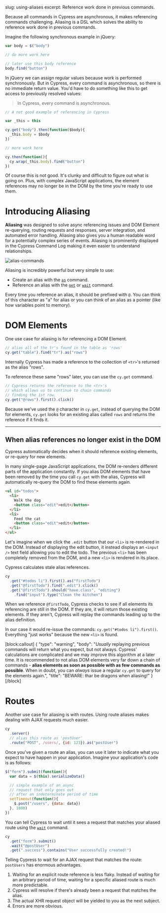 slug: using-aliases
excerpt: Reference work done in previous commands.

Because all commands in Cypress are asynchronous, it makes referencing commands challenging. Aliasing is a DSL which solves the ability to reference work done in previous commands.

Imagine the following synchronous example in jQuery:

```javascript
var body = $("body")

// do more work here

// later use this body reference
body.find("button")
```

In jQuery we can assign regular values because work is performed synchronously. But in Cypress, every command is asynchronous, so there is no immediate return value. You'd have to do something like this to get access to previously resolved values:

> In Cypress, every command is asynchronous.

```javascript
// A not good example of referencing in Cypress

var _this = this

cy.get("body").then(function($body){
  _this.body = $body
})

// more work here

cy.then(function(){
  cy.wrap(_this.body).find("button")
})
```

Of course this is not good. It's clunky and difficult to figure out what is going on. Plus, with complex JavaScript applications, the element references may no longer be in the DOM by the time you're ready to use them.

# Introducing Aliasing

**Aliasing** was designed to solve async referencing issues and DOM Element re-querying, routing requests and responses, server integration, and automated error handling. Aliasing also gives you a human readable word for a potentially complex series of events. Aliasing is prominently displayed in the Cypress Command Log making it even easier to understand relationships.

![alias-commands](https://cloud.githubusercontent.com/assets/1271364/12363262/cf6fee26-bb95-11e5-8592-4f8cd3a6520e.jpg)

Aliasing is incredibly powerful but very simple to use:

* Create an alias with the [`as`](https://on.cypress.io/api/as) command.
* Reference an alias with the [`get`](https://on.cypress.io/api/get) or [`wait`](https://on.cypress.io/api/wait) command.

Every time you reference an alias, it should be prefixed with `@`. You can think of this character as "a" for alias or you can think of an alias as a pointer (like how variables point to memory).

# DOM Elements

One use case for aliasing is for referencing a DOM Element.

```javascript
// alias all of the tr's found in the table as 'rows'
cy.get("table").find("tr").as("rows")
```

Internally Cypress has made a reference to the collection of `<tr>`'s returned as the alias "rows".

To reference these same "rows" later, you can use the `cy.get` command.

```javascript
// Cypress returns the reference to the <tr>'s
// which allows us to continue to chain commands
// finding the 1st row.
cy.get("@rows").first().click()
```

Because we've used the `@` character in `cy.get`, instead of querying the DOM for elements, `cy.get` looks for an existing alias called `rows` and returns the reference if it finds it.

***

## When alias references no longer exist in the DOM

Cypress automatically decides when it should reference existing elements, or re-query for new elements.

In many single-page JavaScript applications, the DOM re-renders different parts of the application constantly. If you alias DOM elements that have been removed by the time you call `cy.get` with the alias, Cypress will automatically re-query the DOM to find these elements again.


```html
<ul id="todos">
  <li>
    Walk the dog
    <button class="edit">edit</button>
  </li>
  <li>
    Feed the cat
    <button class="edit">edit</button>
  </li>
</ul>
```

Let's imagine when we click the `.edit` button that our `<li>` is re-rendered in the DOM. Instead of displaying the edit button, it instead displays an `<input />` text field allowing you to edit the todo. The previous `<li>` has been completely removed from the DOM, and a new `<li>` is rendered in its place.

Cypress calculates stale alias references.

```javascript
cy
  .get("#todos li").first().as("firstTodo")
  .get("@firstTodo").find(".edit").click()
  .get("@firstTodo").should("have.class", "editing")
    .find("input").type("Clean the kitchen")
```

When we reference `@firstTodo`, Cypress checks to see if all elements its referencing are still in the DOM. If they are, it will return those existing elements. If they aren't, Cypress will replay the commands leading up to the alias definition.

In our case it would re-issue the commands: `cy.get("#todos li").first()`. Everything "just works" because the new `<li>` is found.

[block:callout]
{
  "type": "warning",
  "body": "*Usually* replaying previous commands will return what you expect, but not always. Cypress' calculations are complicated and we may improve this algorithm at a later time. It is recommended to not alias DOM elements very far down a chain of commands - **alias elements as soon as possible with as few commands as possible**. When in doubt, you can *always* issue a regular `cy.get` to query for the elements again.",
  "title": "BEWARE: thar be dragons when aliasing!"
}
[/block]

# Routes

Another use case for aliasing is with routes. Using route aliases makes dealing with AJAX requests much easier.

```javascript
cy
  .server()
  // alias this route as 'postUser'
  .route("POST", /users/, {id: 123}).as("postUser")
```

Once you've given a route an alias, you can use it later to indicate what you expect to have happen in your application. Imagine your application's code is as follows:

```javascript
$("form").submit(function(){
  var data = $(this).serializeData()

  // simple example of an async
  // request that only goes out
  // after an indeterminate period of time
  setTimeout(function(){
    $.post("/users", {data: data})
  }, 1000)
})
```

You can tell Cypress to wait until it sees a request that matches your aliased route using the [`wait`](https://on.cypress.io/api/wait) command.

```javascript
cy
  .get("form").submit()
  .wait("@postUser")
  .get(".success").contains("User successfully created!")
```

Telling Cypress to wait for an AJAX request that matches the route: `postUsers` has enormous advantages.

1. Waiting for an explicit route reference is less flaky. Instead of waiting for an arbitrary period of time, waiting for a specific aliased route is much more predictable.
2. Cypress will resolve if there's already been a request that matches the alias.
3. The actual XHR request object will be yielded to you as the next subject.
4. Errors are more obvious.